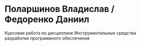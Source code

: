 # Поларшинов Владислав / Федоренко Даниил
Курсовая работа по дисциплине Инструментальные средства разработки программного обеспечения
